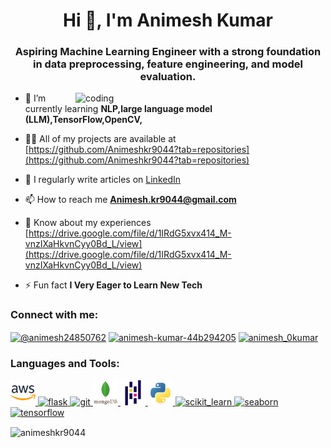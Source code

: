 <h1 align="center">Hi 👋, I'm Animesh Kumar</h1>
<h3 align="center">Aspiring Machine Learning Engineer with a strong foundation in data preprocessing, feature engineering, and model evaluation.</h3>
<img align="right" alt= "coding" width="400" src="https://www.skywavelabs.com/wp-content/uploads/2021/09/deep-learning.gif">

- 🌱 I’m currently learning **NLP,large language model (LLM),TensorFlow,OpenCV,**

- 👨‍💻 All of my projects are available at [https://github.com/Animeshkr9044?tab=repositories](https://github.com/Animeshkr9044?tab=repositories)

- 📝 I regularly write articles on [LinkedIn](LinkedIn)

- 📫 How to reach me **Animesh.kr9044@gmail.com**

- 📄 Know about my experiences [https://drive.google.com/file/d/1IRdG5xvx414_M-vnzIXaHkvnCyy0Bd_L/view](https://drive.google.com/file/d/1IRdG5xvx414_M-vnzIXaHkvnCyy0Bd_L/view)

- ⚡ Fun fact **I Very Eager to Learn New Tech**

<h3 align="left">Connect with me:</h3>
<p align="left">
<a href="https://twitter.com/@animesh24850762" target="blank"><img align="center" src="https://raw.githubusercontent.com/rahuldkjain/github-profile-readme-generator/master/src/images/icons/Social/twitter.svg" alt="@animesh24850762" height="30" width="40" /></a>
<a href="https://linkedin.com/in/animesh-kumar-44b294205" target="blank"><img align="center" src="https://raw.githubusercontent.com/rahuldkjain/github-profile-readme-generator/master/src/images/icons/Social/linked-in-alt.svg" alt="animesh-kumar-44b294205" height="30" width="40" /></a>
<a href="https://kaggle.com/animesh_0kumar" target="blank"><img align="center" src="https://raw.githubusercontent.com/rahuldkjain/github-profile-readme-generator/master/src/images/icons/Social/kaggle.svg" alt="animesh_0kumar" height="30" width="40" /></a>
</p>

<h3 align="left">Languages and Tools:</h3>
<p align="left"> <a href="https://aws.amazon.com" target="_blank" rel="noreferrer"> <img src="https://raw.githubusercontent.com/devicons/devicon/master/icons/amazonwebservices/amazonwebservices-original-wordmark.svg" alt="aws" width="40" height="40"/> </a> <a href="https://flask.palletsprojects.com/" target="_blank" rel="noreferrer"> <img src="https://www.vectorlogo.zone/logos/pocoo_flask/pocoo_flask-icon.svg" alt="flask" width="40" height="40"/> </a> <a href="https://git-scm.com/" target="_blank" rel="noreferrer"> <img src="https://www.vectorlogo.zone/logos/git-scm/git-scm-icon.svg" alt="git" width="40" height="40"/> </a> <a href="https://www.mongodb.com/" target="_blank" rel="noreferrer"> <img src="https://raw.githubusercontent.com/devicons/devicon/master/icons/mongodb/mongodb-original-wordmark.svg" alt="mongodb" width="40" height="40"/> </a> <a href="https://pandas.pydata.org/" target="_blank" rel="noreferrer"> <img src="https://raw.githubusercontent.com/devicons/devicon/2ae2a900d2f041da66e950e4d48052658d850630/icons/pandas/pandas-original.svg" alt="pandas" width="40" height="40"/> </a> <a href="https://www.python.org" target="_blank" rel="noreferrer"> <img src="https://raw.githubusercontent.com/devicons/devicon/master/icons/python/python-original.svg" alt="python" width="40" height="40"/> </a> <a href="https://scikit-learn.org/" target="_blank" rel="noreferrer"> <img src="https://upload.wikimedia.org/wikipedia/commons/0/05/Scikit_learn_logo_small.svg" alt="scikit_learn" width="40" height="40"/> </a> <a href="https://seaborn.pydata.org/" target="_blank" rel="noreferrer"> <img src="https://seaborn.pydata.org/_images/logo-mark-lightbg.svg" alt="seaborn" width="40" height="40"/> </a> <a href="https://www.tensorflow.org" target="_blank" rel="noreferrer"> <img src="https://www.vectorlogo.zone/logos/tensorflow/tensorflow-icon.svg" alt="tensorflow" width="40" height="40"/> </a> </p>

<p><img align="center" src="https://github-readme-stats.vercel.app/api/top-langs?username=animeshkr9044&show_icons=true&locale=en&layout=compact" alt="animeshkr9044" /></p>
